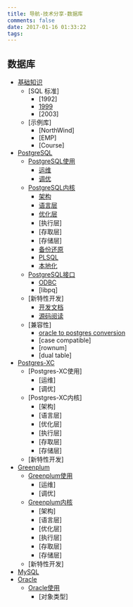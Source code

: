 ```yaml
---
title: 导航-技术分享-数据库
comments: false
date: 2017-01-16 01:33:22
tags:
---
```


<i class="icon-copy"></i> 数据库
----------
- [基础知识](/tags/%E6%95%B0%E6%8D%AE%E5%BA%93/)
    - [SQL 标准]
        - [1992]
        - [1999](/uploads/sql1999.pdf)
        - [2003]
    - [示例库]
        - [NorthWind]
        - [EMP]
        - [Course]
- [PostgreSQL](/tags/PostgreSQL/)
    - [PostgreSQL使用](/tags/PostgreSQL/)
        - [运维]()
        - [调优](/tags/调优/)
    - [PostgreSQL内核](/tags/PostgreSQL/)
        - [架构](/tags/架构/)
        - [语言层](/tags/语言层/)
        - [优化层](/tags/优化层)
        - [执行层]
        - [存取层]
        - [存储层]
        - [备份还原](/tags/备份还原/)
        - [PLSQL](/tags/PLSQL/)
        - [本地化](/tags/本地化/)
	- [PostgreSQL接口](/tags/接口/)
		- [ODBC](/tags/ODBC/)
		- [libpq]
	- [新特性开发]
        - [开发文档](/uploads/pgdoc/index.html)
        - [源码阅读](/uploads/pgsource/HTML/Contents.html)
    - [兼容性]
        - [oracle to postgres conversion](https://wiki.postgresql.org/wiki/Oracle_to_Postgres_Conversion)
        - [case compatible]
        - [rownum]
        - [dual table]
- [Postgres-XC](/tags/pgxc/)
    - [Postgres-XC使用]
        - [运维]
        - [调优]
    - [Postgres-XC内核]
        - [架构]
        - [语言层]
        - [优化层]
        - [执行层]
        - [存取层]
        - [存储层]
	- [新特性开发]
- [Greenplum](/tags/Greenplum/)
    - [Greenplum使用](/tags/Greenplum/)
        - [运维]
        - [调优]
    - [Greenplum内核](/tags/Greenplum/)
        - [架构]
        - [语言层]
        - [优化层]
        - [执行层]
        - [存取层]
        - [存储层]
	- [新特性开发]
- [MySQL](/tags/MySQL/)
- [Oracle]()
	- [Oracle使用]()
		- [对象类型]
